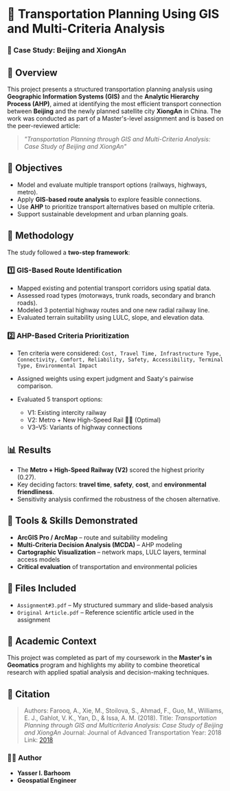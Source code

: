 # 🚆 Transportation Planning Using GIS and Multi-Criteria Analysis

### 📍 Case Study: Beijing and XiongAn

## 🧭 Overview

This project presents a structured transportation planning analysis using **Geographic Information Systems (GIS)** and the **Analytic Hierarchy Process (AHP)**, aimed at identifying the most efficient transport connection between **Beijing** and the newly planned satellite city **XiongAn** in China. The work was conducted as part of a Master's-level assignment and is based on the peer-reviewed article:

> *"Transportation Planning through GIS and Multi-Criteria Analysis: Case Study of Beijing and XiongAn"*

## 🎯 Objectives

* Model and evaluate multiple transport options (railways, highways, metro).
* Apply **GIS-based route analysis** to explore feasible connections.
* Use **AHP** to prioritize transport alternatives based on multiple criteria.
* Support sustainable development and urban planning goals.

## 🧪 Methodology

The study followed a **two-step framework**:

### 1️⃣ GIS-Based Route Identification

* Mapped existing and potential transport corridors using spatial data.
* Assessed road types (motorways, trunk roads, secondary and branch roads).
* Modeled 3 potential highway routes and one new radial railway line.
* Evaluated terrain suitability using LULC, slope, and elevation data.

### 2️⃣ AHP-Based Criteria Prioritization

* Ten criteria were considered:
  `Cost, Travel Time, Infrastructure Type, Connectivity, Comfort, Reliability, Safety, Accessibility, Terminal Type, Environmental Impact`
* Assigned weights using expert judgment and Saaty's pairwise comparison.
* Evaluated 5 transport options:

  * V1: Existing intercity railway
  * V2: Metro + New High-Speed Rail 🚆✅ (Optimal)
  * V3–V5: Variants of highway connections

## 📊 Results

* The **Metro + High-Speed Railway (V2)** scored the highest priority (0.27).
* Key deciding factors: **travel time**, **safety**, **cost**, and **environmental friendliness**.
* Sensitivity analysis confirmed the robustness of the chosen alternative.

## 🧩 Tools & Skills Demonstrated

* **ArcGIS Pro / ArcMap** – route and suitability modeling
* **Multi-Criteria Decision Analysis (MCDA)** – AHP modeling
* **Cartographic Visualization** – network maps, LULC layers, terminal access models
* **Critical evaluation** of transportation and environmental policies

## 📁 Files Included

* `Assignment#3.pdf` – My structured summary and slide-based analysis
* `Original Article.pdf` – Reference scientific article used in the assignment

## 📌 Academic Context

This project was completed as part of my coursework in the **Master's in Geomatics** program and highlights my ability to combine theoretical research with applied spatial analysis and decision-making techniques.

## 🔗 Citation

> Authors: Farooq, A., Xie, M., Stoilova, S., Ahmad, F., Guo, M., Williams, E. J., Gahlot, V. K., Yan, D., & Issa, A. M. (2018).
> Title: *Transportation Planning through GIS and Multicriteria Analysis: Case Study of Beijing and XiongAn*
> Journal: Journal of Advanced Transportation
> Year: 2018
> Link: [2018](https://doi.org/10.1155/2018/2696037)


### 👨‍💻 **Author**

* **Yasser I. Barhoom**
* **Geospatial Engineer**
